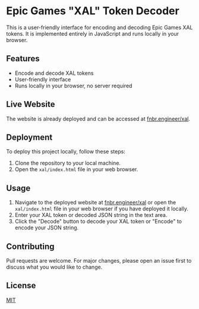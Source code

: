 # Epic Games "XAL" Token Decoder

This is a user-friendly interface for encoding and decoding Epic Games XAL tokens. It is implemented entirely in JavaScript and runs locally in your browser.

## Features

- Encode and decode XAL tokens
- User-friendly interface
- Runs locally in your browser, no server required

## Live Website

The website is already deployed and can be accessed at [fnbr.engineer/xal](https://fnbr.engineer/xal).

## Deployment

To deploy this project locally, follow these steps:

1. Clone the repository to your local machine.
2. Open the `xal/index.html` file in your web browser.

## Usage

1. Navigate to the deployed website at [fnbr.engineer/xal](https://fnbr.engineer/xal) or open the `xal/index.html` file in your web browser if you have deployed it locally.
2. Enter your XAL token or decoded JSON string in the text area.
3. Click the "Decode" button to decode your XAL token or "Encode" to encode your JSON string.

## Contributing

Pull requests are welcome. For major changes, please open an issue first to discuss what you would like to change.

## License

[MIT](https://choosealicense.com/licenses/mit/)